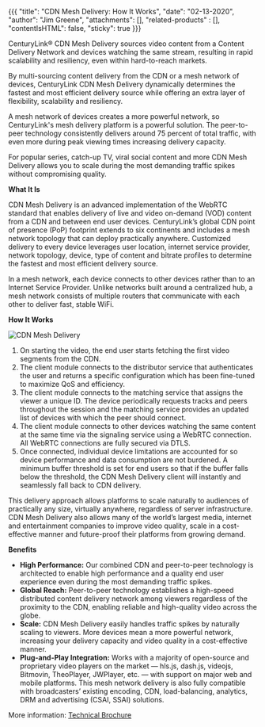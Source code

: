 {{{
  "title": "CDN Mesh Delivery: How It Works",
  "date": "02-13-2020",
  "author": "Jim Greene",
  "attachments": [],
  "related-products" : [],
  "contentIsHTML": false,
  "sticky": true
}}}

CenturyLink® CDN Mesh Delivery sources video content from a Content Delivery Network and devices watching the same stream, resulting in rapid scalability and resiliency, even within hard-to-reach markets.

By multi-sourcing content delivery from the CDN or a mesh network of devices, CenturyLink CDN Mesh Delivery dynamically determines the fastest and most efficient delivery source while offering an extra layer of flexibility, scalability and resiliency.

A mesh network of devices creates a more powerful network, so CenturyLink's mesh delivery platform is a powerful solution. The peer-to-peer technology consistently delivers around 75 percent of total traffic, with even more during peak viewing times increasing delivery capacity.

For popular series, catch-up TV, viral social content and more CDN Mesh Delivery allows you to scale during the most demanding traffic spikes without compromising quality.

**What It Is**

CDN Mesh Delivery is an advanced implementation of the WebRTC standard that enables delivery of live and video on-demand (VOD) content from a CDN and between end user devices. CenturyLink’s global CDN point of presence (PoP) footprint extends to six continents and includes a mesh network topology that can deploy practically anywhere.
Customized delivery to every device leverages user location, internet service provider, network topology, device, type of content and bitrate profiles to determine the fastest and most efficient delivery source.

In a mesh network, each device connects to other devices rather than to an Internet Service Provider. Unlike networks built around a centralized hub, a mesh network consists of multiple routers that communicate with each other to deliver fast, stable WiFi.

**How It Works**

![CDN Mesh Delivery](../images/network/cdn/mesh-delivery.png)

1. On starting the video, the end user starts fetching the first video segments from the CDN.
2. The client module connects to the distributor service that authenticates the user and returns a specific configuration which has been fine-tuned to maximize QoS and efficiency.
3. The client module connects to the matching service that assigns the viewer a unique ID. The device periodically requests tracks and peers throughout the session and the matching service provides an updated list of devices with which the peer should connect.
4. The client module connects to other devices watching the same content at the same time via the signaling service using a WebRTC connection. All WebRTC connections are fully secured via DTLS.
5. Once connected, individual device limitations are accounted for so device performance and data consumption are not burdened. A minimum buffer threshold is set for end users so that if the buffer falls below the threshold, the CDN Mesh Delivery client will instantly and seamlessly fall back to CDN delivery.

This delivery approach allows platforms to scale naturally to audiences of practically any size, virtually anywhere, regardless of server infrastructure. CDN Mesh Delivery also allows many of the world’s largest media, internet and entertainment companies to improve video quality, scale in a cost-effective manner and future-proof their platforms from growing demand.

**Benefits**

- **High Performance:** Our combined CDN and peer-to-peer technology is architected to enable high performance and a quality end user experience even during the most demanding traffic spikes.
- **Global Reach:** Peer-to-peer technology establishes a high-speed distributed content delivery network among viewers regardless of the proximity to the CDN, enabling reliable and high-quality video across the globe. 
- **Scale:** CDN Mesh Delivery easily handles traffic spikes by naturally scaling to viewers. More devices mean a more powerful network, increasing your delivery capacity and video quality in a cost-effective manner.
- **Plug-and-Play Integration:** Works with a majority of open-source and proprietary video players on the market — hls.js, dash.js, videojs, Bitmovin, TheoPlayer, JWPlayer, etc. — with support on major web and mobile platforms. This mesh network delivery is also fully compatible with broadcasters’ existing encoding, CDN, load-balancing, analytics, DRM and advertising (CSAI, SSAI) solutions.

More information: [Technical Brochure](https://www.ctl.io/lp/resources/cdn-mesh-delivery-technical-brochure)
